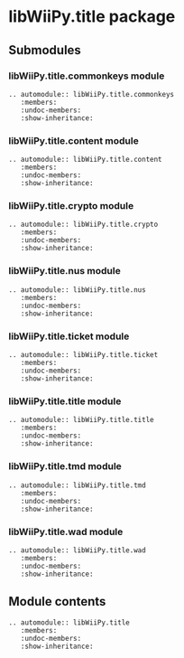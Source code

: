 # libWiiPy.title package

## Submodules

### libWiiPy.title.commonkeys module

```{eval-rst}
.. automodule:: libWiiPy.title.commonkeys
   :members:
   :undoc-members:
   :show-inheritance:
```

### libWiiPy.title.content module

```{eval-rst}
.. automodule:: libWiiPy.title.content
   :members:
   :undoc-members:
   :show-inheritance:
```

### libWiiPy.title.crypto module

```{eval-rst}
.. automodule:: libWiiPy.title.crypto
   :members:
   :undoc-members:
   :show-inheritance:
```
### libWiiPy.title.nus module

```{eval-rst}
.. automodule:: libWiiPy.title.nus
   :members:
   :undoc-members:
   :show-inheritance:
```
### libWiiPy.title.ticket module

```{eval-rst}
.. automodule:: libWiiPy.title.ticket
   :members:
   :undoc-members:
   :show-inheritance:
```
### libWiiPy.title.title module

```{eval-rst}
.. automodule:: libWiiPy.title.title
   :members:
   :undoc-members:
   :show-inheritance:
```
### libWiiPy.title.tmd module

```{eval-rst}
.. automodule:: libWiiPy.title.tmd
   :members:
   :undoc-members:
   :show-inheritance:
```
### libWiiPy.title.wad module

```{eval-rst}
.. automodule:: libWiiPy.title.wad
   :members:
   :undoc-members:
   :show-inheritance:
```
## Module contents

```{eval-rst}
.. automodule:: libWiiPy.title
   :members:
   :undoc-members:
   :show-inheritance:
```
